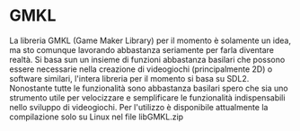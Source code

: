# GMKL
La libreria GMKL (Game Maker Library) per il momento è solamente un idea, ma sto comunque lavorando abbastanza seriamente per farla diventare realtà. Si basa sun un insieme di funzioni abbastanza basilari che possono essere necessarie nella creazione di videogiochi (principalmente 2D) o software similari, l'intera libreria per il momento si basa su SDL2. Nonostante tutte le funzionalità sono abbastanza basilari spero che sia uno strumento utile per velocizzare e semplificare le funzionalità indispensabili nello sviluppo di videogiochi.
Per l'utilizzo è disponibile attualmente la compilazione solo su Linux nel file libGMKL.zip
